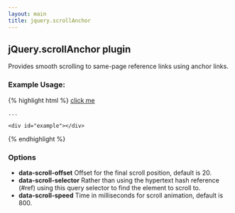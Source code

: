 ```yaml
---
layout: main
title: jquery.scrollAnchor
---
```


## jQuery.scrollAnchor plugin

Provides smooth scrolling to same-page reference links using anchor links.

### Example Usage:

{% highlight html %}
    <a href="#example" data-scroll-anchor>click me</a>

    ...
    
    <div id="example"></div>
{% endhighlight %}

### Options

* **data-scroll-offset** Offset for the final scroll position, default is 20.
* **data-scroll-selector** Rather than using the hypertext hash reference (#ref) using this query selector to find the element to scroll to.
* **data-scroll-speed** Time in milliseconds for scroll animation, default is 800.